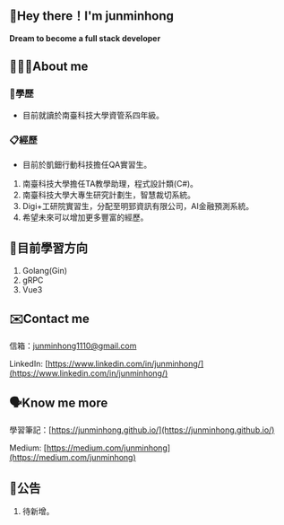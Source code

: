 ## 👋Hey there！I'm junminhong

**Dream to become a full stack developer**

## 👨🏻‍💻About me

### 🏫學歷
- 目前就讀於南臺科技大學資管系四年級。

### 📋經歷
- 目前於凱鈿行動科技擔任QA實習生。
1. 南臺科技大學擔任TA教學助理，程式設計類(C#)。
2. 南臺科技大學大專生研究計劃生，智慧裁切系統。
3. Digi+工研院實習生，分配至明郅資訊有限公司，AI金融預測系統。
4. 希望未來可以增加更多豐富的經歷。

## 📝目前學習方向
1. Golang(Gin)
2. gRPC
3. Vue3

## ✉️Contact me
信箱：[junminhong1110@gmail.com](mailto:junminhong1110@gmail.com)

LinkedIn: [https://www.linkedin.com/in/junminhong/](https://www.linkedin.com/in/junminhong/)

## 🗣Know me more
學習筆記：[https://junminhong.github.io/](https://junminhong.github.io/)

Medium: [https://medium.com/junminhong](https://medium.com/junminhong)

## 📍公告
1. 待新增。
